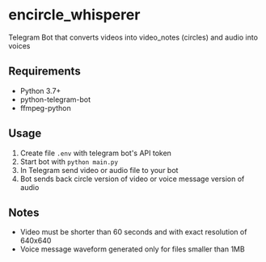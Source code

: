 # encircle_whisperer
Telegram Bot that converts videos into video_notes (circles) and audio into voices

## Requirements
- Python 3.7+
- python-telegram-bot
- ffmpeg-python

## Usage
1. Create file ```.env``` with telegram bot's API token 
2. Start bot with ```python main.py```
3. In Telegram send video or audio file to your bot
4. Bot sends back circle version of video or voice message version of audio

## Notes
- Video must be shorter than 60 seconds and with exact resolution of 640x640
- Voice message waveform generated only for files smaller than 1MB
